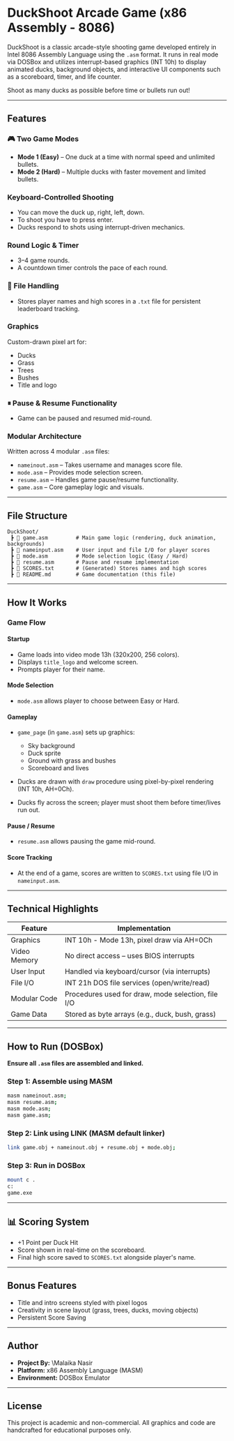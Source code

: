 # DuckShoot Arcade Game (x86 Assembly - 8086)

DuckShoot is a classic arcade-style shooting game developed entirely in Intel 8086 Assembly Language using the `.asm` format. It runs in real mode via DOSBox and utilizes interrupt-based graphics (INT 10h) to display animated ducks, background objects, and interactive UI components such as a scoreboard, timer, and life counter.

Shoot as many ducks as possible before time or bullets run out!

---

##  Features

### 🎮 Two Game Modes

* **Mode 1 (Easy)** – One duck at a time with normal speed and unlimited bullets.
* **Mode 2 (Hard)** – Multiple ducks with faster movement and limited bullets.

###  Keyboard-Controlled Shooting

* You can move the duck up, right, left, down.
* To shoot you have to press enter.
* Ducks respond to shots using interrupt-driven mechanics.

###  Round Logic & Timer

* 3–4 game rounds.
* A countdown timer controls the pace of each round.

### 💾 File Handling

* Stores player names and high scores in a `.txt` file for persistent leaderboard tracking.

###  Graphics

Custom-drawn pixel art for:

* Ducks
* Grass
* Trees
* Bushes
* Title and logo

### ⏸ Pause & Resume Functionality

* Game can be paused and resumed mid-round.

###  Modular Architecture

Written across 4 modular `.asm` files:

* `nameinout.asm` – Takes username and manages score file.
* `mode.asm` – Provides mode selection screen.
* `resume.asm` – Handles game pause/resume functionality.
* `game.asm` – Core gameplay logic and visuals.

---

##  File Structure

```
DuckShoot/
 ┣ 📄 game.asm         # Main game logic (rendering, duck animation, backgrounds)
 ┣ 📄 nameinput.asm    # User input and file I/O for player scores
 ┣ 📄 mode.asm         # Mode selection logic (Easy / Hard)
 ┣ 📄 resume.asm       # Pause and resume implementation
 ┣ 📄 SCORES.txt       # (Generated) Stores names and high scores
 ┣ 📄 README.md        # Game documentation (this file)
```

---

##  How It Works

### Game Flow

#### Startup

* Game loads into video mode 13h (320x200, 256 colors).
* Displays `title_logo` and welcome screen.
* Prompts player for their name.

#### Mode Selection

* `mode.asm` allows player to choose between Easy or Hard.

#### Gameplay

* `game_page` (in `game.asm`) sets up graphics:

  * Sky background
  * Duck sprite
  * Ground with grass and bushes
  * Scoreboard and lives
* Ducks are drawn with `draw` procedure using pixel-by-pixel rendering (INT 10h, AH=0Ch).
* Ducks fly across the screen; player must shoot them before timer/lives run out.

#### Pause / Resume

* `resume.asm` allows pausing the game mid-round.

#### Score Tracking

* At the end of a game, scores are written to `SCORES.txt` using file I/O in `nameinput.asm`.

---

##  Technical Highlights

| Feature      | Implementation                                     |
| ------------ | -------------------------------------------------- |
| Graphics     | INT 10h - Mode 13h, pixel draw via AH=0Ch          |
| Video Memory | No direct access – uses BIOS interrupts            |
| User Input   | Handled via keyboard/cursor (via interrupts)       |
| File I/O     | INT 21h DOS file services (open/write/read)        |
| Modular Code | Procedures used for draw, mode selection, file I/O |
| Game Data    | Stored as byte arrays (e.g., duck, bush, grass)    |

---

##  How to Run (DOSBox)

 **Ensure all `.asm` files are assembled and linked.**

### Step 1: Assemble using MASM

```bash
masm nameinout.asm;
masm resume.asm;
masm mode.asm;
masm game.asm;
```

### Step 2: Link using LINK (MASM default linker)

```bash
link game.obj + nameinout.obj + resume.obj + mode.obj;
```

### Step 3: Run in DOSBox

```bash
mount c .
c:
game.exe
```

---



## 📊 Scoring System

* +1 Point per Duck Hit
* Score shown in real-time on the scoreboard.
* Final high score saved to `SCORES.txt` alongside player's name.

---

##  Bonus Features

*  Title and intro screens styled with pixel logos
*  Creativity in scene layout (grass, trees, ducks, moving objects)
*  Persistent Score Saving

---

##  Author

* **Project By:** \Malaika Nasir
* **Platform:** x86 Assembly Language (MASM)
* **Environment:** DOSBox Emulator

---

## License

This project is academic and non-commercial. All graphics and code are handcrafted for educational purposes only.
